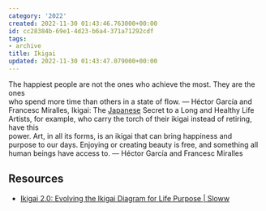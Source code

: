```yaml
---
category: '2022'
created: 2022-11-30 01:43:46.763000+00:00
id: cc28384b-69e1-4d23-b6a4-371a71292cdf
tags:
- archive
title: Ikigai
updated: 2022-11-30 01:43:47.079000+00:00
---
```

   
The happiest people are not the ones who achieve the most. They are the ones   
who spend more time than others in a state of flow. — Héctor García and   
Francesc Miralles, Ikigai: The [Japanese](../topics/Japanese.md) Secret to a Long and Healthy Life   
Artists, for example, who carry the torch of their ikigai instead of retiring, have this   
power. Art, in all its forms, is an ikigai that can bring happiness and   
purpose to our days. Enjoying or creating beauty is free, and something all   
human beings have access to. — Héctor García and Francesc Miralles   
   
## Resources   
   
   
- [Ikigai 2.0: Evolving the Ikigai Diagram for Life Purpose | Sloww](https://www.sloww.co/ikigai-2-0/)